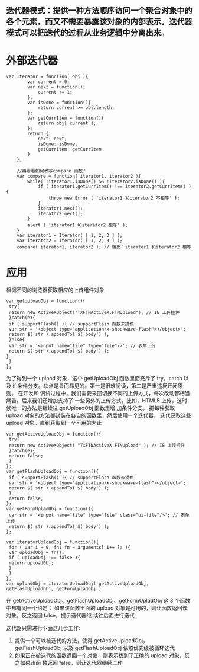 ## 迭代器模式：提供一种方法顺序访问一个聚合对象中的各个元素，而又不需要暴露该对象的内部表示。迭代器模式可以把迭代的过程从业务逻辑中分离出来。

# 外部迭代器
```
var Iterator = function( obj ){
		var current = 0;
		var next = function(){
			current += 1;
		};
		var isDone = function(){
			return current >= obj.length;
		};
		var getCurrItem = function(){
			return obj[ current ];
		};
		return {
			next: next,
			isDone: isDone,
			getCurrItem: getCurrItem
		}
	};

	//再看看如何改写compare 函数：
	var compare = function( iterator1, iterator2 ){
		while( !iterator1.isDone() && !iterator2.isDone() ){
			if ( iterator1.getCurrItem() !== iterator2.getCurrItem() ){
				throw new Error ( 'iterator1 和iterator2 不相等' );
			}
			iterator1.next();
			iterator2.next();
		}
		alert ( 'iterator1 和iterator2 相等' );
	}
	var iterator1 = Iterator( [ 1, 2, 3 ] );
	var iterator2 = Iterator( [ 1, 2, 3 ] );
	compare( iterator1, iterator2 ); // 输出：iterator1 和iterator2 相等
```

# 应用
根据不同的浏览器获取相应的上传组件对象
```
var getUploadObj = function(){
 try{
 return new ActiveXObject("TXFTNActiveX.FTNUpload"); // IE 上传控件
 }catch(e){
 if ( supportFlash() ){ // supportFlash 函数未提供
 var str = '<object type="application/x-shockwave-flash"></object>';
 return $( str ).appendTo( $('body') );
 }else{
 var str = '<input name="file" type="file"/>'; // 表单上传
 return $( str ).appendTo( $('body') ); 
}
 }
}; 
```

为了得到一个 upload 对象，这个 getUploadObj 函数里面充斥了 try，catch
以及 if 条件分支。缺点是显而易见的。第一是很难阅读，第二是严重违反开闭原则。 在开发和
调试过程中，我们需要来回切换不同的上传方式，每次改动都相当痛苦。后来我们还增加支持了
一些另外的上传方式，比如，HTML5 上传，这时候唯一的办法是继续往 getUploadObj 函数里增
加条件分支。
把每种获取 upload 对象的方法都封装在各自的函数里，然后使用一个迭代器，
迭代获取这些 upload 对象，直到获取到一个可用的为止

```
var getActiveUploadObj = function(){
 try{
 return new ActiveXObject( "TXFTNActiveX.FTNUpload" ); // IE 上传控件
 }catch(e){
 return false;
 }
};
var getFlashUploadObj = function(){
 if ( supportFlash() ){ // supportFlash 函数未提供
 var str = '<object type="application/x-shockwave-flash"></object>';
 return $( str ).appendTo( $('body') );
 }
 return false;
};
var getFormUpladObj = function(){
 var str = '<input name="file" type="file" class="ui-file"/>'; // 表单上传
 return $( str ).appendTo( $('body') );
}; 

var iteratorUploadObj = function(){
 for ( var i = 0, fn; fn = arguments[ i++ ]; ){
 var uploadObj = fn();
 if ( uploadObj !== false ){
 return uploadObj;
 }
 }
};
var uploadObj = iteratorUploadObj( getActiveUploadObj, getFlashUploadObj, getFormUpladObj )
```
在 getActiveUploadObj、getFlashUploadObj、getFormUpladObj 这 3 个函数中都有同一个约定：
如果该函数里面的 upload 对象是可用的，则让函数返回该对象，反之返回 false，提示迭代器继
续往后面进行迭代

迭代器只需进行下面这几步工作:
1. 提供一个可以被迭代的方法，使得 getActiveUploadObj，getFlashUploadObj 以及 getFlashUploadObj
依照优先级被循环迭代
2. 如果正在被迭代的函数返回一个对象，则表示找到了正确的 upload 对象，反之如果该函
数返回 false，则让迭代器继续工作
